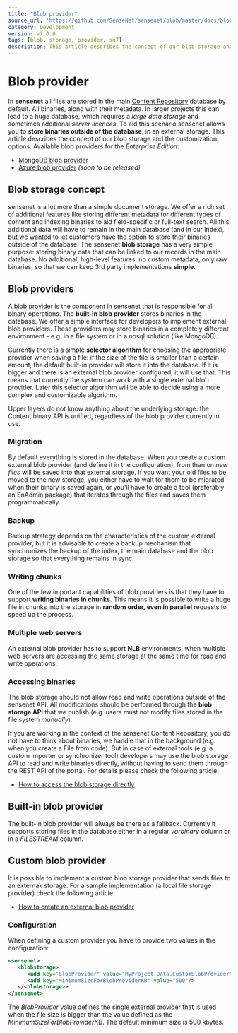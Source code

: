 ```yaml
---
title: "Blob provider"
source_url: 'https://github.com/SenseNet/sensenet/blob/master/docs/blob-provider.md'
category: Development
version: v7.0.0
tags: [blob, storage, provider, sn7]
description: This article describes the concept of our blob storage and the customization options.
---
```


# Blob provider

In **sensenet** all files are stored in the main [Content Repository](/docs/content-repository) database by default. All binaries, along with their metadata. In larger projects this can lead to a huge database, which requires a *large data storage* and sometimes additional *server licences*. To aid this scenario sensenet allows you to **store binaries outside of the database**, in an external storage. This article describes the concept of our blob storage and the customization options. Available blob providers for the *Enterprise Edition*:

-   [MongoDB blob provider](/docs/mongodb-provider)
-   [Azure blob provider](/docs/azureblob-provider) *(soon to be released)*

## Blob storage concept

sensenet is a lot more than a simple document storage. We offer a rich set of additional features like storing different metadata for different types of content and indexing binaries to aid field-specific or full-text search. All this additional data will have to remain in the main database (and in our index), but we wanted to let customers have the option to store their binaries outside of the database. The sensenet **blob storage** has a very simple purpose: storing binary data that can be linked to our records in the main database. No additional, high-level features, no custom metadata, only raw binaries, so that we can keep 3rd party implementations **simple**.

## Blob providers

A blob provider is the component in sensenet that is responsible for all binary operations. The **built-in blob provider** stores binaries in the database. We offer a simple interface for developers to implement external blob providers. These providers may store binaries in a completely different environment - e.g. in a file system or in a nosql solution (like MongoDB).

Currently there is a simple **selector algorithm** for choosing the appropriate provider when saving a file: if the size of the file is smaller than a certain amount, the default built-in provider will store it into the database. If it is bigger and there is an external blob provider configured, it will use that. This means that currently the system can work with a single external blob provider. Later this selector algorithm will be able to decide using a more complex and customizable algorithm.

Upper layers do not know anything about the underlying storage: the Content binary API is unified, regardless of the blob provider currently in use.

### Migration

By default everything is stored in the database. When you create a custom external blob provider (and define it in the configuration), from than on *new files* will be saved into that external storage. If you want your old files to be moved to the new storage, you either have to wait for them to be migrated when their binary is saved again, or you'll have to create a tool (preferably an SnAdmin package) that iterates through the files and saves them programmatically.

### Backup

Backup strategy depends on the characteristics of the custom external provider, but it is advisable to create a backup mechanism that synchronizes the backup of the index, the main database and the blob storage so that everything remains in sync.

### Writing chunks

One of the few important capabilities of blob providers is that they have to support **writing binaries in chunks**. This means it is possible to write a huge file in chunks into the storage in **random order, even in parallel** requests to speed up the process.

### Multiple web servers

An external blob provider has to support **NLB** environments, when multiple web servers are accessing the same storage at the same time for read and write operations.

### Accessing binaries

The blob storage should not allow read and write operations outside of the sensenet API. All modifications should be performed through the **blob storage API** that we publish (e.g. users must not modify files stored in the file system *manually*).

If you are working in the context of the sensenet Content Repository, you do not have to think about binaries, we handle that in the background (e.g. when you create a File from code). But in case of external tools (e.g. a custom importer or synchronizer tool) developers may use the blob storage API to read and write binaries directly, without having to send them through the REST API of the portal. For details please check the following article:

- [How to access the blob storage directly](/docs/tutorials/how-to-access-the-blob-storage-directly)

## Built-in blob provider

The built-in blob provider will always be there as a fallback. Currently it supports storing files in the database either in a regular *varbinary* column or in a *FILESTREAM* column.

## Custom blob provider

It is possible to implement a custom blob storage provider that sends files to an externak storage. For a sample implementation (a local file storage provider) check the following article:

- [How to create an external blob provider](/docs/tutorials/how-to-create-an-external-blob-provider)

### Configuration

When defining a custom provider you have to provide two values in the configuration:

``` xml
<sensenet>
   <blobstorage>
      <add key="BlobProvider" value="MyProject.Data.CustomBlobProvider"/>
      <add key="MinimumSizeForBlobProviderKB" value="500"/>
   </<blobstorage>>
</sensenet>
```

The *BlobProvider* value defines the single external provider that is used when the file size is bigger than the value defined as the *MinimumSizeForBlobProviderKB*. The default minimum size is 500 kbytes.
